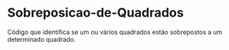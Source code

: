 # Sobreposicao-de-Quadrados
Código que identifica se um ou vários quadrados estão sobrepostos a um determinado quadrado.
